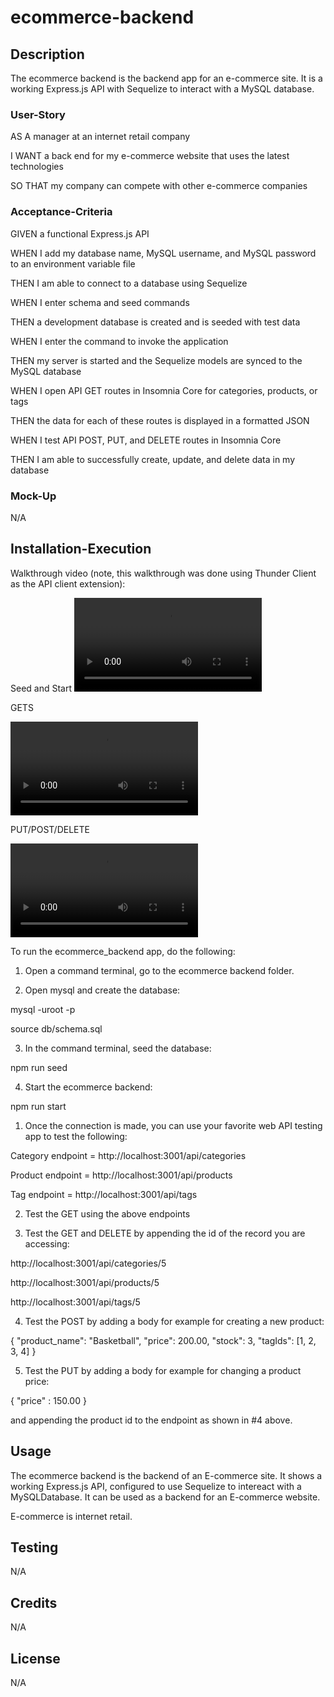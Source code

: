 # ecommerce-backend

## Description
The ecommerce backend is the backend app for an e-commerce site. It is a working Express.js API with Sequelize to interact with a MySQL database.

### User-Story
AS A manager at an internet retail company

I WANT a back end for my e-commerce website that uses the latest technologies

SO THAT my company can compete with other e-commerce companies

### Acceptance-Criteria
GIVEN a functional Express.js API

WHEN I add my database name, MySQL username, and MySQL password to an environment variable file

THEN I am able to connect to a database using Sequelize

WHEN I enter schema and seed commands

THEN a development database is created and is seeded with test data

WHEN I enter the command to invoke the application

THEN my server is started and the Sequelize models are synced to the MySQL database

WHEN I open API GET routes in Insomnia Core for categories, products, or tags

THEN the data for each of these routes is displayed in a formatted JSON

WHEN I test API POST, PUT, and DELETE routes in Insomnia Core

THEN I am able to successfully create, update, and delete data in my database

### Mock-Up
N/A

## Installation-Execution
Walkthrough video (note, this walkthrough was done using Thunder Client as the API client extension):

Seed and Start
<video controls src="seedandstart.mp4" title="Seed and Start"></video>

GETS

<video controls src="gets.mp4" title="GETS"></video>

PUT/POST/DELETE

<video controls src="putpostdelete-1.mp4" title="PUTPOSTDELETE"></video></video>

To run the ecommerce_backend app, do the following:

1. Open a command terminal, go to the ecommerce backend folder.

2. Open mysql and create the database:

mysql -uroot -p

source db/schema.sql

3. In the command terminal, seed the database:

npm run seed

4. Start the ecommerce backend:

npm run start

1. Once the connection is made, you can use your favorite web API testing app to test the following:

Category endpoint = http://localhost:3001/api/categories

Product endpoint = http://localhost:3001/api/products

Tag endpoint = http://localhost:3001/api/tags

2. Test the GET using the above endpoints

3. Test the GET and DELETE by appending the id of the record you are accessing:

http://localhost:3001/api/categories/5

http://localhost:3001/api/products/5

http://localhost:3001/api/tags/5

4. Test the POST by adding a body for example for creating a new product:

{
      "product_name": "Basketball",
      "price": 200.00,
      "stock": 3,
      "tagIds": [1, 2, 3, 4]
}

5. Test the PUT by adding a body for example for changing a product price:

{ 
    "price" : 150.00
}

and appending the product id to the endpoint as shown in #4 above.

## Usage

The ecommerce backend is the backend of an E-commerce site. It shows a working Express.js API, configured to use Sequelize to intereact with a MySQLDatabase. It can be used as a backend for an E-commerce website.

E-commerce is internet retail. 

## Testing
N/A

## Credits
N/A

## License
N/A